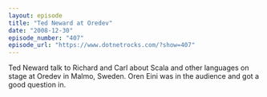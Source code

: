 ```yaml
---
layout: episode
title: "Ted Neward at Oredev"
date: "2008-12-30"
episode_number: "407"
episode_url: "https://www.dotnetrocks.com/?show=407"
---
```


Ted Neward talk to Richard and Carl about Scala and other languages on stage at Oredev in Malmo, Sweden. Oren Eini was in the audience and got a good question in.

